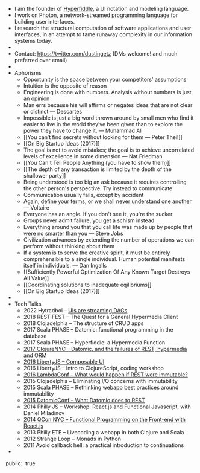 - I am the founder of [Hyperfiddle](https://www.hyperfiddle.net/), a UI notation and modeling language.
- I work on Photon, a network-streamed programming language for building user interfaces.
- I research the structural computation of software applications and user interfaces, in an attempt to tame runaway complexity in our information systems today.
-
- Contact: https://twitter.com/dustingetz (DMs welcome! and much preferred over email)
-
- Aphorisms
	- Opportunity is the space between your competitors' assumptions
	- Intuition is the opposite of reason
	- Engineering is done with numbers. Analysis without numbers is just an opinion
	- Man errs because his will affirms or negates ideas that are not clear or distinct — Descartes
	- Impossible is just a big word thrown around by small men who find it easier to live in the world they’ve been given than to explore the power they have to change it. — Muhammad Ali
	- [[You can’t find secrets without looking for them — Peter Theil]]
	- [[On Big Startup Ideas (2017)]]
	- The goal is not to avoid mistakes; the goal is to achieve uncorrelated levels of excellence in some dimension — Nat Friedman
	- [[You Can't Tell People Anything (you have to show them)]]
	- [[The depth of any transaction is limited by the depth of the shallower party]]
	- Being understood is too big an ask because it requires controlling the other person's perspective. Try instead to communicate
	- Communication usually fails, except by accident
	- Again, define your terms, or we shall never understand one another — Voltaire
	- Everyone has an angle. If you don't see it, you're the sucker
	- Groups never admit failure, you get a schism instead
	- Everything around you that you call life was made up by people that were no smarter than you — Steve Jobs
	- Civilization advances by extending the number of operations we can perform without thinking about them
	- If a system is to serve the creative spirit, it must be entirely comprehensible to a single individual. Human potential manifests itself in individuals. — Dan Ingalls
	- [[Sufficiently Powerful Optimization Of Any Known Target Destroys All Value]]
	- [[Coordinating solutions to inadequate eqilibriums]]
	- [[On Big Startup Ideas (2017)]]
-
- Tech Talks
	- 2022 Hytradboi – [UIs are streaming DAGs](https://hyperfiddle.notion.site/UIs-are-streaming-DAGs-e181461681a8452bb9c7a9f10f507991)
	- 2018 REST FEST – The Quest for a General Hypermedia Client
	- 2018 Clojadelphia – The structure of CRUD apps
	- 2017 Scala PHASE – Datomic: functional programming in the database
	- 2017 Scala PHASE – Hyperfiddle: a Hypermedia Function
	- [2017 ClojureNYC – Datomic, and the failures of REST, hypermedia and ORM](https://s3.amazonaws.com/www.dustingetz.com/Getz+2017+Datomic%2C+ORM%2C+Hypermedia+-+ClojureNYC.pdf)
	- [2016 LibertyJS – Composable UI](https://www.youtube.com/watch?v=6888V9YsObM)
	- 2016 LibertyJS – Intro to ClojureScript, coding workshop
	- [2016 LambdaConf – What would happen if REST were immutable?](https://docs.google.com/document/d/1hb9qB_d9jlDUpgTSBcFELGhKuWVecVzgGCcOeR9UueE/edit#heading=h.up2n5n7x3shf)
	- 2015 Clojadelphia – Eliminating I/O concerns with immutability
	- 2015 Scala PHASE – Rethinking webapp best practices around immutability
	- [2015 DatomicConf – What Datomic does to REST](http://dustingetzcom.hyperfiddle.com/:what-datomic-does-to-rest/)
	- 2014 Philly JS – Workshop: React.js and Functional Javascript, with Daniel Miladinov
	- [2014 QCon NYC – Functional Programming on the Front-end with React.js](https://www.infoq.com/presentations/fp-facebook-react)
	- 2013 Philly ETE – Livecoding a webapp in both Clojure and Scala
	- 2012 Strange Loop – Monads in Python
	- 2011 Avoid callback hell: a practical introduction to continuations
-
public:: true
